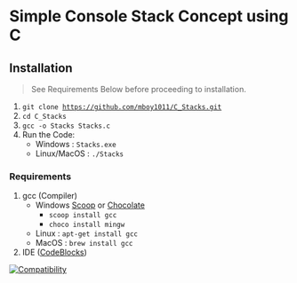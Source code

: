 # Simple Console Stack Concept using C

## Installation
> See Requirements Below before proceeding to installation.
1. <code>git clone https://github.com/mboy1011/C_Stacks.git</code>
2. <code>cd C_Stacks</code>
3. <code>gcc -o Stacks Stacks.c</code>
4. Run the Code:
	* Windows : <code>Stacks.exe</code>
	* Linux/MacOS : <code>./Stacks</code> 

### Requirements
1. gcc (Compiler)
	*	Windows [Scoop](https://scoop.sh) or [Chocolate](https://chocolatey.org/)
		-	<code>scoop install gcc</code>
		-	<code>choco install mingw</code>
	*	Linux : <code>apt-get install gcc</code>
	*	MacOS : <code>brew install gcc</code>
2. IDE ([CodeBlocks](http://www.codeblocks.org/downloads))


[![Compatibility](https://img.shields.io/dub/l/vibe-d.svg)](https://github.com/mboy1011/C_Stack.git)
